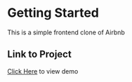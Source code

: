 # Getting Started

This is a simple frontend clone of Airbnb

## Link to Project

[Click Here](#) to view demo